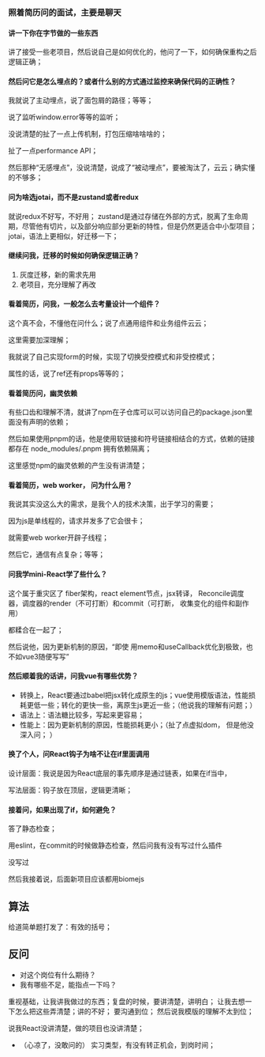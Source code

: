 

### 照着简历问的面试，主要是聊天

#### 讲一下你在字节做的一些东西

讲了接受一些老项目，然后说自己是如何优化的，他问了一下，如何确保重构之后逻辑正确；

#### 然后问它是怎么埋点的？或者什么别的方式通过监控来确保代码的正确性？

我就说了主动埋点，说了面包屑的路径；等等；

说了监听window.error等等的监听；

没说清楚的扯了一点上传机制，打包压缩啥啥啥的；

扯了一点performance API；

然后那种“无感埋点”，没说清楚，说成了“被动埋点”，要被淘汰了，云云；确实懂的不够多；

#### 问为啥选jotai，而不是zustand或者redux

就说redux不好写，不好用；
zustand是通过存储在外部的方式，脱离了生命周期，尽管他有切片，以及部分响应部分更新的特性，但是仍然更适合中小型项目；
jotai，语法上更相似，好迁移一下；

#### 继续问我，迁移的时候如何确保逻辑正确？

1. 灰度迁移，新的需求先用
2. 老项目，充分理解了再改

#### 看着简历，问我，一般怎么去考量设计一个组件？

这个真不会，不懂他在问什么；说了点通用组件和业务组件云云；

这里需要加深理解；

我就说了自己实现form的时候，实现了切换受控模式和非受控模式；

属性的话，说了ref还有props等等的；

#### 看着简历问，幽灵依赖

有些口齿和理解不清，就讲了npm在子仓库可以可以访问自己的package.json里面没有声明的依赖；

然后如果使用pnpm的话，他是使用软链接和符号链接相结合的方式，依赖的链接都存在 node_modules/.pnpm 
拥有依赖隔离；

这里感觉npm的幽灵依赖的产生没有讲清楚；

#### 看着简历，web worker， 问为什么用？

我说其实没这么大的需求，是我个人的技术决策，出于学习的需要；

因为js是单线程的，请求并发多了它会很卡；

就需要web worker开辟子线程；

然后它，通信有点复杂；等等；

#### 问我学mini-React学了些什么？

这个属于重灾区了
fiber架构，react element节点，jsx转译， Reconcile调度器，调度器的render（不可打断）和commit（可打断， 收集变化的组件和副作用）

都糅合在一起了；

然后说他，因为更新机制的原因，“即使 用memo和useCallback优化到极致，也不如vue3随便写写”


#### 然后顺着我的话讲，问我vue有哪些优势？

- 转换上，React要通过babel把jsx转化成原生的js；vue使用模版语法，性能损耗更低一些；转化的更快一些，离原生js更近一些；（他说我的理解有问题；）
- 语法上：语法糖比较多，写起来更容易；
- 性能上：因为更新机制的原因，性能损耗更小；（扯了点虚拟dom， 但是他没深入问； ）


#### 换了个人，问React钩子为啥不让在if里面调用

设计层面：我说是因为React底层的事先顺序是通过链表，如果在if当中，

写法层面：钩子放在顶层，逻辑更清晰；

#### 接着问，如果出现了if，如何避免？

答了静态检查；

用eslint，在commit的时候做静态检查，然后问我有没有写过什么插件

没写过

然后我接着说，后面新项目应该都用biomejs

## 算法

给道简单题打发了：有效的括号；

## 反问

- 对这个岗位有什么期待？
- 我有哪些不足，能指点一下吗？

重视基础，让我讲我做过的东西；复盘的时候，要讲清楚，讲明白；
让我去想一下怎么把这些弄清楚；讲的不好；
要沟通到位；
然后说我模版的理解不太到位；

说我React没讲清楚，做的项目也没讲清楚；

- （心凉了，没敢问的） 实习类型，有没有转正机会，到岗时间；